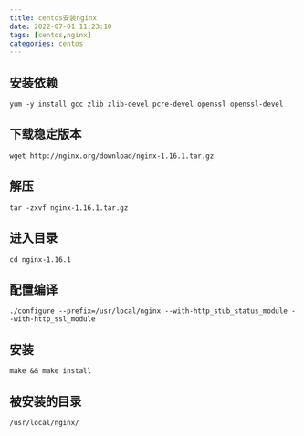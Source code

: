 ```yaml
---
title: centos安装nginx
date: 2022-07-01 11:23:10
tags: [centos,nginx]
categories: centos
---
```

## 安装依赖
```shell
yum -y install gcc zlib zlib-devel pcre-devel openssl openssl-devel
```
## 下载稳定版本
```shell
wget http://nginx.org/download/nginx-1.16.1.tar.gz
```
## 解压
```shell
tar -zxvf nginx-1.16.1.tar.gz
```
## 进入目录
```shell
cd nginx-1.16.1
```
## 配置编译
```shell
./configure --prefix=/usr/local/nginx --with-http_stub_status_module --with-http_ssl_module
```
## 安装
```shell
make && make install
```
## 被安装的目录
```shell
/usr/local/nginx/
```
